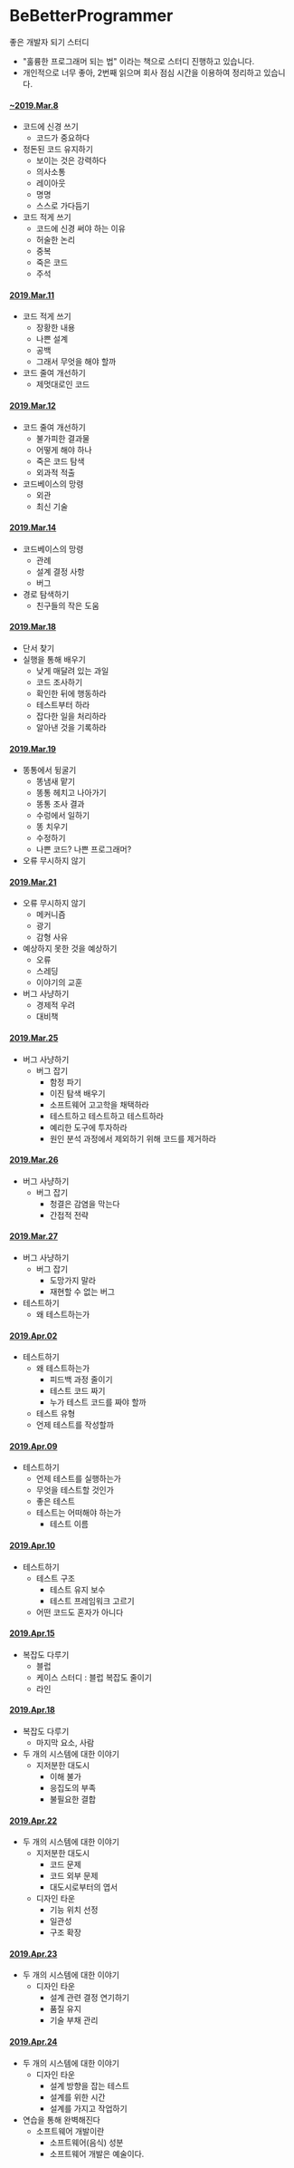 # BeBetterProgrammer
좋은 개발자 되기 스터디
   * "훌륭한 프로그래머 되는 법" 이라는 책으로 스터디 진행하고 있습니다.
   * 개인적으로 너무 좋아, 2번째 읽으며 회사 점심 시간을 이용하여 정리하고 있습니다.   

#### [~2019.Mar.8](https://github.com/nali21c/BeBetterProgrammer/tree/master/1_round)
* 코드에 신경 쓰기
   * 코드가 중요하다
* 정돈된 코드 유지하기
   * 보이는 것은 강력하다
   * 의사소통
   * 레이아웃
   * 명명
   * 스스로 가다듬기
* 코드 적게 쓰기
   * 코드에 신경 써야 하는 이유
   * 허술한 논리
   * 중복
   * 죽은 코드
   * 주석

#### [2019.Mar.11](https://github.com/nali21c/BeBetterProgrammer/tree/master/2_round)
* 코드 적게 쓰기
   * 장황한 내용
   * 나쁜 설계
   * 공백
   * 그래서 무엇을 해야 할까
* 코드 줄여 개선하기
   * 제멋대로인 코드
   
#### [2019.Mar.12](https://github.com/nali21c/BeBetterProgrammer/tree/master/3_round)
* 코드 줄여 개선하기
  * 불가피한 결과물
  * 어떻게 해야 하나
  * 죽은 코드 탐색
  * 외과적 적출
* 코드베이스의 망령
  * 외관
  * 최신 기술
 
#### [2019.Mar.14](https://github.com/nali21c/BeBetterProgrammer/tree/master/4_round)
 * 코드베이스의 망령
   * 관례
   * 설계 결정 사항
   * 버그
 * 경로 탐색하기
   * 친구들의 작은 도움
  
#### [2019.Mar.18](https://github.com/nali21c/BeBetterProgrammer/tree/master/5_round)
 * 단서 찾기
 * 실행을 통해 배우기
   * 낮게 매달려 있는 과일
   * 코드 조사하기
   * 확인한 뒤에 행동하라
   * 테스트부터 하라
   * 잡다한 일을 처리하라
   * 알아낸 것을 기록하라
   
#### [2019.Mar.19](https://github.com/nali21c/BeBetterProgrammer/tree/master/6_round)
 * 똥통에서 뒹굴기
   * 똥냄새 맡기
   * 똥통 헤치고 나아가기
   * 똥통 조사 결과
   * 수렁에서 일하기
   * 똥 치우기
   * 수정하기
   * 나쁜 코드? 나쁜 프로그래머?
 * 오류 무시하지 않기 
 
#### [2019.Mar.21](https://github.com/nali21c/BeBetterProgrammer/tree/master/7_round)
 * 오류 무시하지 않기 
    * 메커니즘
    * 광기
    * 감형 사유
 * 예상하지 못한 것을 예상하기
    * 오류
    * 스레딩
    * 이야기의 교훈
 * 버그 사냥하기
    * 경제적 우려
    * 대비책
    
#### [2019.Mar.25](https://github.com/nali21c/BeBetterProgrammer/tree/master/8_round)
 * 버그 사냥하기
   * 버그 잡기
     * 함정 파기
     * 이진 탐색 배우기
     * 소프트웨어 고고학을 채택하라
     * 테스트하고 테스트하고 테스트하라
     * 예리한 도구에 투자하라
     * 원인 분석 과정에서 제외하기 위해 코드를 제거하라
     
#### [2019.Mar.26](https://github.com/nali21c/BeBetterProgrammer/tree/master/9_round)
 * 버그 사냥하기
   * 버그 잡기 
     * 청결은 감염을 막는다
     * 간접적 전략
     
#### [2019.Mar.27](https://github.com/nali21c/BeBetterProgrammer/tree/master/10_round)
 * 버그 사냥하기
   * 버그 잡기 
     * 도망가지 말라
     * 재현할 수 없는 버그
 * 테스트하기
   * 왜 테스트하는가

#### [2019.Apr.02](https://github.com/nali21c/BeBetterProgrammer/tree/master/11_round)
 * 테스트하기
   * 왜 테스트하는가
     * 피드백 과정 줄이기
     * 테스트 코드 짜기
     * 누가 테스트 코드를 짜야 할까
   * 테스트 유형
   * 언제 테스트를 작성할까
   
#### [2019.Apr.09](https://github.com/nali21c/BeBetterProgrammer/tree/master/12_round)
 * 테스트하기
   * 언제 테스트를 실행하는가
   * 무엇을 테스트할 것인가
   * 좋은 테스트
   * 테스트는 어떠해야 하는가   
     * 테스트 이름 
     
#### [2019.Apr.10](https://github.com/nali21c/BeBetterProgrammer/tree/master/13_round)
 * 테스트하기
   * 테스트 구조
     * 테스트 유지 보수
     * 테스트 프레임워크 고르기
   * 어떤 코드도 혼자가 아니다
   
#### [2019.Apr.15](https://github.com/nali21c/BeBetterProgrammer/tree/master/14_round)
 * 복잡도 다루기
   * 블럽
   * 케이스 스터디 : 블럽 복잡도 줄이기
   * 라인

#### [2019.Apr.18](https://github.com/nali21c/BeBetterProgrammer/tree/master/15_round)
 * 복잡도 다루기
   * 마지막 요소, 사람
 * 두 개의 시스템에 대한 이야기
   * 지저분한 대도시
     * 이해 불가
     * 응집도의 부족
     * 불필요한 결합

#### [2019.Apr.22](https://github.com/nali21c/BeBetterProgrammer/tree/master/16_round)
 * 두 개의 시스템에 대한 이야기
   * 지저분한 대도시
     * 코드 문제
     * 코드 외부 문제
     * 대도시로부터의 엽서
   * 디자인 타운
     * 기능 위치 선정
     * 일관성
     * 구조 확장
     
#### [2019.Apr.23](https://github.com/nali21c/BeBetterProgrammer/tree/master/17_round)
 * 두 개의 시스템에 대한 이야기
   * 디자인 타운
      * 설계 관련 결정 연기하기
      * 품질 유지
      * 기술 부채 관리
     
#### [2019.Apr.24](https://github.com/nali21c/BeBetterProgrammer/tree/master/18_round)
 * 두 개의 시스템에 대한 이야기
   * 디자인 타운
      * 설계 방향을 잡는 테스트
      * 설계를 위한 시간
      * 설계를 가지고 작업하기
 * 연습을 통해 완벽해진다
     * 소프트웨어 개발이란
       * 소프트웨어(음식) 성분
       * 소프트웨어 개발은 예술이다.
